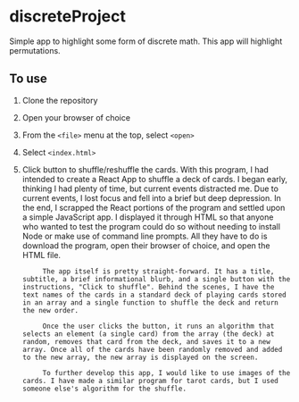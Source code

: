 # discreteProject
Simple app to highlight some form of discrete math.
This app will highlight permutations.

## To use
1. Clone the repository
2. Open your browser of choice
3. From the `<file>` menu at the top, select `<open>`
4. Select `<index.html>`
5. Click button to shuffle/reshuffle the cards.
			With this program, I had intended to create a React App to shuffle a deck of cards. I began early, thinking I had plenty of time, but current events distracted me. Due to current events, I lost focus and fell into a brief but deep depression. In the end, I scrapped the React portions of the program and settled upon a simple JavaScript app. I displayed it through HTML so that anyone who wanted to test the program could do so without needing to install Node or make use of command line prompts. All they have to do is download the program, open their browser of choice, and open the HTML file.
			
			The app itself is pretty straight-forward. It has a title, subtitle, a brief informational blurb, and a single button with the instructions, "Click to shuffle". Behind the scenes, I have the text names of the cards in a standard deck of playing cards stored in an array and a single function to shuffle the deck and return the new order.
		
		    Once the user clicks the button, it runs an algorithm that selects an element (a single card) from the array (the deck) at random, removes that card from the deck, and saves it to a new array. Once all of the cards have been randomly removed and added to the new array, the new array is displayed on the screen.
		    
		    To further develop this app, I would like to use images of the cards. I have made a similar program for tarot cards, but I used someone else's algorithm for the shuffle.
